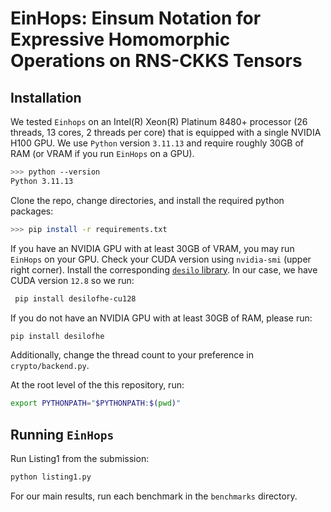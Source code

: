 # EinHops: Einsum Notation for Expressive Homomorphic Operations on RNS-CKKS Tensors

## Installation
We tested `Einhops` on an Intel(R) Xeon(R) Platinum
8480+ processor (26 threads, 13 cores, 2 threads per core) that is
equipped with a single NVIDIA H100 GPU. We use `Python` version `3.11.13` and require roughly 30GB of RAM (or VRAM if you run `EinHops` on a GPU).
```bash
>>> python --version
Python 3.11.13
```

Clone the repo, change directories, and install the required python packages:
```bash
>>> pip install -r requirements.txt
```

If you have an NVIDIA GPU with at least 30GB of VRAM, you may run `EinHops` on your GPU. Check your CUDA version using `nvidia-smi` (upper right corner). Install the corresponding [`desilo` library](https://fhe.desilo.dev/latest/install/). In our case, we have CUDA version `12.8` so we run:
```bash
 pip install desilofhe-cu128
 ```
If you do not have an NVIDIA GPU with at least 30GB of RAM, please run:
```bash
pip install desilofhe
```
Additionally, change the thread count to your preference in `crypto/backend.py`.

At the root level of the this repository, run:
```bash
export PYTHONPATH="$PYTHONPATH:$(pwd)"
```

## Running `EinHops`
Run Listing1 from the submission:
```bash
python listing1.py
```

For our main results, run each benchmark in the `benchmarks` directory.
